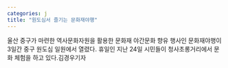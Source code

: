 ```yaml
---
categories: j
title: "원도심서 즐기는 문화재야행"
---
```

울산 중구가 마련한 역사문화자원을 활용한 문화재 야간문화 향유 행사인 문화재야행이 3일간 중구 원도심 일원에서 열렸다. 휴일인 지난 24일 시민들이 청사초롱거리에서 문화 체험을 하고 있다.김경우기자